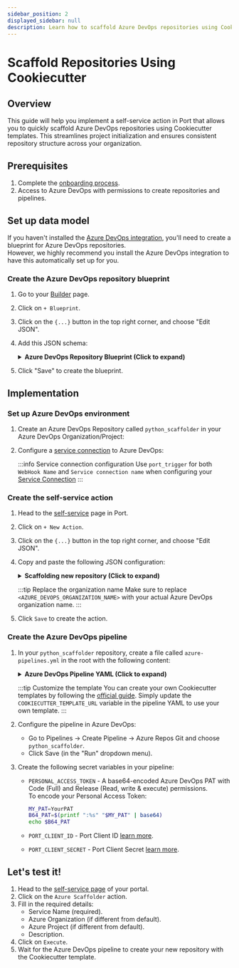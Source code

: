 ```yaml
---
sidebar_position: 2
displayed_sidebar: null
description: Learn how to scaffold Azure DevOps repositories using Cookiecutter templates via Port Actions.
---
```


# Scaffold Repositories Using Cookiecutter

## Overview
This guide will help you implement a self-service action in Port that allows you to quickly scaffold Azure DevOps repositories using Cookiecutter templates. This streamlines project initialization and ensures consistent repository structure across your organization.  

## Prerequisites
1. Complete the [onboarding process](/getting-started/overview).
2. Access to Azure DevOps with permissions to create repositories and pipelines.

## Set up data model

If you haven't installed the [Azure DevOps integration](https://docs.port.io/build-your-software-catalog/sync-data-to-catalog/git/azure-devops/installation), you'll need to create a blueprint for Azure DevOps repositories.  
However, we highly recommend you install the Azure DevOps integration to have this automatically set up for you.

<h3> Create the Azure DevOps repository blueprint </h3>

1. Go to your [Builder](https://app.getport.io/settings/data-model) page.
2. Click on `+ Blueprint`.
3. Click on the `{...}` button in the top right corner, and choose "Edit JSON".
4. Add this JSON schema:

    <details>
    <summary><b>Azure DevOps Repository Blueprint (Click to expand)</b></summary>

    ```json showLineNumbers
    {
      "identifier": "azureDevopsRepository",
      "title": "Azure DevOps Repository",
      "icon": "Azure",
      "schema": {
        "properties": {
          "url": {
            "title": "URL",
            "type": "string",
            "format": "url",
            "description": "The URL of the Azure DevOps repository"
          },
          "readme": {
            "title": "README",
            "type": "string",
            "description": "The content of the repository's README file"
          },
          "defaultBranch": {
            "title": "Default Branch",
            "type": "string",
            "description": "The default branch of the repository"
          }
        },
        "required": []
      },
      "mirrorProperties": {},
      "calculationProperties": {},
      "relations": {}
    }
    ```

    </details>

5. Click "Save" to create the blueprint.

## Implementation

### Set up Azure DevOps environment

1. Create an Azure DevOps Repository called `python_scaffolder` in your Azure DevOps Organization/Project:

2. Configure a [service connection](https://learn.microsoft.com/en-us/azure/devops/pipelines/library/service-endpoints?view=azure-devops&tabs=yaml) to Azure DevOps:

   :::info Service connection configuration
   Use `port_trigger` for both `WebHook Name` and `Service connection name` when configuring your [Service Connection](https://learn.microsoft.com/en-us/azure/devops/pipelines/library/service-endpoints?view=azure-devops&tabs=yaml)
   :::

### Create the self-service action

1. Head to the [self-service](https://app.getport.io/self-serve) page in Port.
2. Click on `+ New Action`.
3. Click on the `{...}` button in the top right corner, and choose "Edit JSON".
4. Copy and paste the following JSON configuration:

    <details>
    <summary><b>Scaffolding new repository (Click to expand)</b></summary>

    ```json showLineNumbers
    {
      "identifier": "azure_scaffolder",
      "title": "Azure Scaffolder",
      "icon": "Azure",
      "trigger": {
        "type": "self-service",
        "operation": "CREATE",
        "userInputs": {
          "properties": {
            "service_name": {
              "icon": "DefaultProperty",
              "title": "Service Name",
              "type": "string",
              "description": "Name of the service to scaffold"
            },
            "azure_organization": {
              "icon": "DefaultProperty",
              "title": "Azure Organization",
              "type": "string",
              "description": "Your Azure DevOps organization name"
            },
            "azure_project": {
              "icon": "DefaultProperty",
              "title": "Azure Project",
              "type": "string",
              "description": "Your Azure DevOps project name"
            },
            "description": {
              "icon": "DefaultProperty",
              "title": "Description",
              "type": "string",
              "description": "Service description"
            }
          },
          "required": [
            "service_name"
          ],
          "order": [
            "service_name",
            "azure_organization",
            "azure_project",
            "description"
          ]
        },
        "blueprintIdentifier": "azureDevopsRepository"
      },
      "invocationMethod": {
        "type": "AZURE_DEVOPS",
        "webhook": "port_trigger",
        "org": "<AZURE_DEVOPS_ORGANIZATION_NAME>",
        "payload": {
          "properties": {
            "service_name": "{{.inputs.\"service_name\"}}",
            "azure_organization": "{{.inputs.\"azure_organization\"}}",
            "azure_project": "{{.inputs.\"azure_project\"}}",
            "description": "{{.inputs.\"description\"}}"
          },
          "port_context": {
            "entity": "{{.entity}}",
            "blueprint": "{{.action.blueprint}}",
            "runId": "{{.run.id}}",
            "trigger": "{{ .trigger }}"
          }
        }
      },
      "requiredApproval": false
    }
    ```

    </details>

    :::tip Replace the organization name
    Make sure to replace `<AZURE_DEVOPS_ORGANIZATION_NAME>` with your actual Azure DevOps organization name.
    :::

5. Click `Save` to create the action.

### Create the Azure DevOps pipeline

1. In your `python_scaffolder` repository, create a file called `azure-pipelines.yml` in the root with the following content:

    <details>
    <summary><b>Azure DevOps Pipeline YAML (Click to expand)</b></summary>

    ```yml showLineNumbers
    trigger: none

    pool:
      vmImage: "ubuntu-latest"

    variables:
      RUN_ID: "${{ parameters.port_trigger.port_context.runId }}"
      BLUEPRINT_ID: "${{ parameters.port_trigger.port_context.blueprint }}"
      SERVICE_NAME: "${{ parameters.port_trigger.properties.service_name }}"
      DESCRIPTION: "${{ parameters.port_trigger.properties.description }}"
      AZURE_ORGANIZATION: "${{ parameters.port_trigger.properties.azure_organization }}"
      AZURE_PROJECT: "${{ parameters.port_trigger.properties.azure_project }}"

    resources:
      webhooks:
        - webhook: port_trigger
          connection: port_trigger

    stages:
      - stage: fetch_port_access_token
        jobs:
          - job: fetch_port_access_token
            steps:
              - script: |
                  sudo apt-get update
                  sudo apt-get install -y jq
              - script: |
                  accessToken=$(curl -X POST \
                        -H 'Content-Type: application/json' \
                        -d '{"clientId": "$(PORT_CLIENT_ID)", "clientSecret": "$(PORT_CLIENT_SECRET)"}' \
                        -s 'https://api.getport.io/v1/auth/access_token' | jq -r '.accessToken')
                  echo "##vso[task.setvariable variable=accessToken;isOutput=true]$accessToken"
                displayName: Fetch Access Token and Run ID
                name: getToken

      - stage: scaffold
        dependsOn:
          - fetch_port_access_token
        jobs:
          - job: scaffold
            variables:
              COOKIECUTTER_TEMPLATE_URL: "https://github.com/brettcannon/python-azure-web-app-cookiecutter"
            steps:
              - script: |
                  sudo apt-get update
                  sudo apt-get install -y jq
                  sudo pip install cookiecutter -q
              - script: |
                  # Create the repository
                  PROJECT_ID=$(curl -X GET "https://dev.azure.com/${{ variables.AZURE_ORGANIZATION }}/_apis/projects/${{ variables.AZURE_PROJECT }}?api-version=7.0" \
                  -H "Authorization: Basic $(PERSONAL_ACCESS_TOKEN)" \
                  -H "Content-Type: application/json" \
                  -H "Content-Length: 0" | jq .id)

                  if [[ -z "$PROJECT_ID" ]]; then
                    echo "Failed to fetch Azure Devops Project ID."
                    exit 1
                  fi

                  PAYLOAD='{"name":"${{ variables.SERVICE_NAME }}","project":{"id":'$PROJECT_ID'}}'

                  CREATE_REPO_RESPONSE=$(curl -X POST "https://dev.azure.com/${{ variables.AZURE_ORGANIZATION }}/_apis/git/repositories?api-version=7.0" \
                  -H "Authorization: Basic $(PERSONAL_ACCESS_TOKEN)" \
                  -H "Content-Type: application/json" \
                  -d $PAYLOAD)

                  PROJECT_URL=$(echo $CREATE_REPO_RESPONSE | jq -r .webUrl)

                  if [[ -z "$PROJECT_URL" ]]; then
                    echo "Failed to create Azure Devops repository."
                    exit 1
                  fi

                  echo "##vso[task.setvariable variable=PROJECT_URL;isOutput=true]$PROJECT_URL"

                  cat <<EOF > cookiecutter.yaml
                  default_context:
                    site_name: "${{ variables.SERVICE_NAME }}"
                    python_version: "3.6.0"
                  EOF
                  cookiecutter $COOKIECUTTER_TEMPLATE_URL --no-input --config-file cookiecutter.yaml --output-dir scaffold_out

                  echo "Initializing new repository..."
                  git config --global user.email "scaffolder@email.com"
                  git config --global user.name "Mighty Scaffolder"
                  git config --global init.defaultBranch "main"

                  cd "scaffold_out/${{ variables.SERVICE_NAME }}"
                  git init
                  git add .
                  git commit -m "Initial commit"
                  decoded_pat=$(echo $(PERSONAL_ACCESS_TOKEN) | base64 -d)
                  git remote add origin https://$decoded_pat@dev.azure.com/${{ variables.AZURE_ORGANIZATION }}/${{ variables.AZURE_PROJECT }}/_git/${{ variables.SERVICE_NAME }}
                  git push -u origin --all
                name: scaffold

      - stage: upsert_entity
        dependsOn:
          - fetch_port_access_token
          - scaffold
        jobs:
          - job: upsert_entity
            variables:
              accessToken: $[ stageDependencies.fetch_port_access_token.fetch_port_access_token.outputs['getToken.accessToken'] ]
              PROJECT_URL: $[ stageDependencies.scaffold.scaffold.outputs['scaffold.PROJECT_URL'] ]
            steps:
              - script: |
                  sudo apt-get update
                  sudo apt-get install -y jq
              - script: |
                  curl -X POST \
                    -H 'Content-Type: application/json' \
                    -H 'Authorization: Bearer $(accessToken)' \
                    -d '{
                        "identifier": "${{ variables.SERVICE_NAME }}",
                        "title": "${{ variables.SERVICE_NAME }}",
                        "properties": {"description":"${{ variables.DESCRIPTION }}","url":"$(PROJECT_URL)" },
                        "relations": {}
                      }' \
                    "https://api.getport.io/v1/blueprints/${{ variables.BLUEPRINT_ID }}/entities?upsert=true&run_id=${{ variables.RUN_ID }}&create_missing_related_entities=true"

      - stage: update_run_status
        dependsOn:
          - upsert_entity
          - fetch_port_access_token
          - scaffold
        jobs:
          - job: update_run_status
            variables:
              accessToken: $[ stageDependencies.fetch_port_access_token.fetch_port_access_token.outputs['getToken.accessToken'] ]
              PROJECT_URL: $[ stageDependencies.scaffold.scaffold.outputs['scaffold.PROJECT_URL'] ]
            steps:
              - script: |
                  sudo apt-get update
                  sudo apt-get install -y jq
              - script: |
                  curl -X PATCH \
                    -H 'Content-Type: application/json' \
                    -H 'Authorization: Bearer $(accessToken)' \
                    -d '{"status":"SUCCESS", "message": {"run_status": "Scaffold ${{ variables.SERVICE_NAME }} finished successfully!\\n Project URL: $(PROJECT_URL)" }}' \
                    "https://api.getport.io/v1/actions/runs/${{ variables.RUN_ID }}"

      - stage: update_run_status_failed
        dependsOn:
          - upsert_entity
          - fetch_port_access_token
          - scaffold
        condition: failed()
        jobs:
          - job: update_run_status_failed
            variables:
              accessToken: $[ stageDependencies.fetch_port_access_token.fetch_port_access_token.outputs['getToken.accessToken'] ]
            steps:
              - script: |
                  curl -X PATCH \
                    -H 'Content-Type: application/json' \
                    -H 'Authorization: Bearer $(accessToken)' \
                    -d '{"status":"FAILURE", "message": {"run_status": "Scaffold ${{ variables.SERVICE_NAME }} failed" }}' \
                    "https://api.getport.io/v1/actions/runs/${{ variables.RUN_ID }}"
    ```

    </details>

    :::tip Customize the template
    You can create your own Cookiecutter templates by following the [official guide](https://cookiecutter.readthedocs.io/en/2.0.2/tutorials.html#create-your-very-own-cookiecutter-project-template). Simply update the `COOKIECUTTER_TEMPLATE_URL` variable in the pipeline YAML to use your own template.
    :::

2. Configure the pipeline in Azure DevOps:
   - Go to Pipelines → Create Pipeline → Azure Repos Git and choose `python_scaffolder`.
   - Click Save (in the "Run" dropdown menu).

3. Create the following secret variables in your pipeline:
   - `PERSONAL_ACCESS_TOKEN` - A base64-encoded Azure DevOps PAT with Code (Full) and Release (Read, write & execute) permissions.  
        To encode your Personal Access Token:

        ```bash
        MY_PAT=YourPAT
        B64_PAT=$(printf ":%s" "$MY_PAT" | base64)
        echo $B64_PAT
        ```
   - `PORT_CLIENT_ID` - Port Client ID [learn more](/build-your-software-catalog/custom-integration/api/#get-api-token).
   - `PORT_CLIENT_SECRET` - Port Client Secret [learn more](/build-your-software-catalog/custom-integration/api/#get-api-token).

  

## Let's test it!

1. Head to the [self-service page](https://app.getport.io/self-serve) of your portal.
2. Click on the `Azure Scaffolder` action.
3. Fill in the required details:
   - Service Name (required).
   - Azure Organization (if different from default).
   - Azure Project (if different from default).
   - Description.
4. Click on `Execute`.
5. Wait for the Azure DevOps pipeline to create your new repository with the Cookiecutter template.

